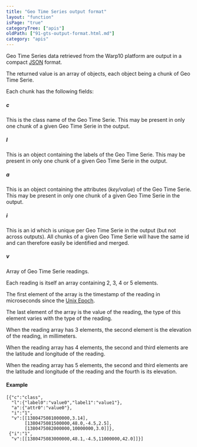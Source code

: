 ```yaml
---
title: "Geo Time Series output format"
layout: "function"
isPage: "true"
categoryTree: ["apis"]
oldPath: ["91-gts-output-format.html.md"]
category: "apis"
---
```



Geo Time Series data retrieved from the Warp10 platform are output in a compact [JSON](http://www.json.org/) format.

The returned value is an array of objects, each object being a chunk of Geo Time Serie.

Each chunk has the following fields:

##### **c** #####

This is the class name of the Geo Time Serie. This may be present in only one chunk of a given Geo Time Serie in the output.

##### **l** #####

This is an object containing the labels of the Geo Time Serie. This may be present in only one chunk of a given Geo Time Serie in the output.

##### **a** #####

This is an object containing the attributes (*key/value*) of the Geo Time Serie. This may be present in only one chunk of a given Geo Time Serie in the output.

##### **i** #####

This is an id which is unique per Geo Time Serie in the output (but not across outputs). All chunks of a given Geo Time Serie will have the same id and can therefore easily be identified and merged.

##### **v** #####

Array of Geo Time Serie readings.

Each reading is itself an array containing 2, 3, 4 or 5 elements.

The first element of the array is the timestamp of the reading in microseconds since the [Unix Epoch](http://en.wikipedia.org/wiki/Unix_epoch).

The last element of the array is the value of the reading, the type of this element varies with the type of the reading.

When the reading array has 3 elements, the second element is the elevation of the reading, in millimeters.

When the reading array has 4 elements, the second and third elements are the latitude and longitude of the reading.

When the reading array has 5 elements, the second and third elements are the latitude and longitude of the reading and the fourth is its elevation.

#### Example ####

    [{"c":"class",
      "l":{"label0":"value0","label1":"value1"},
      "a":{"attr0":"value0"},
      "i":"1",
      "v":[[1380475081000000,3.14],
           [1380475081500000,48.0,-4.5,2.5],
           [1380475082000000,10000000,3.0]]},
     {"i":"1",
      "v":[[1380475083000000,48.1,-4.5,11000000,42.0]]}]
